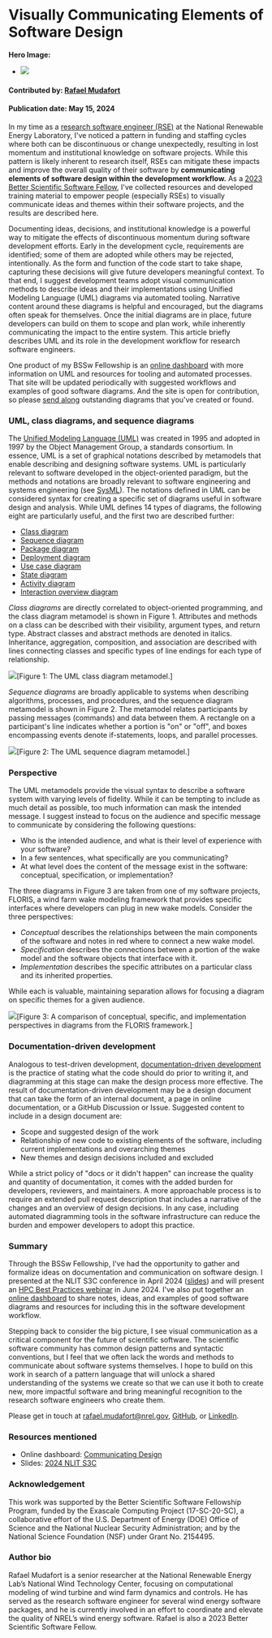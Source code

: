 # Visually Communicating Elements of Software Design

**Hero Image:**

 - <img src='../../images/hero-design.png' />

#### Contributed by: [Rafael Mudafort](https://github.com/rafmudaf)

#### Publication date: May 15, 2024

In my time as a [research software engineer (RSE)](https://society-rse.org/about/) at the National Renewable Energy Laboratory,
I've noticed a pattern in funding and staffing cycles where both can be discontinuous or change unexpectedly, resulting in lost momentum and institutional knowledge on software projects.
While this pattern is likely inherent to research itself, RSEs can mitigate these impacts and improve the overall quality of their software by **communicating elements of software design within the development workflow.**
As a [2023 Better Scientific Software Fellow](https://bssw.io/fellows/rafael-mudafort), I've collected resources and developed training material to empower people (especially RSEs) to visually communicate ideas and themes within their software projects, and the results are described here.

Documenting ideas, decisions, and institutional knowledge is a powerful way to mitigate the effects of discontinuous momentum during software development efforts.
Early in the development cycle, requirements are identified; some of them are adopted while others may be rejected, intentionally.
As the form and function of the code start to take shape, capturing these decisions will give future developers meaningful context.
To that end, I suggest development teams adopt visual communication methods to describe ideas and their implementations using Unified Modeling Language (UML) diagrams via automated tooling.
Narrative content around these diagrams is helpful and encouraged, but the diagrams often speak for themselves.
Once the initial diagrams are in place, future developers can build on them to scope and plan work, while inherently communicating the impact to the entire system.
This article briefly describes UML and its role in the development workflow for research software engineers.

One product of my BSSw Fellowship is an [online dashboard](https://rafmudaf.github.io/communicating-design/intro.html)
with more information on UML and resources for tooling and automated processes.
That site will be updated periodically with suggested workflows and examples of good software diagrams.
And the site is open for contribution, so please [send along](https://github.com/rafmudaf/communicating-design/pulls)
outstanding diagrams that you've created or found.

### UML, class diagrams, and sequence diagrams

The [Unified Modeling Language (UML)](https://en.wikipedia.org/wiki/Unified_Modeling_Language) was created in 1995 and adopted in 1997 by the Object Management Group, a standards consortium.
In essence, UML is a set of graphical notations described by metamodels that enable describing and designing software systems.
UML is particularly relevant to software developed in the object-oriented paradigm, but the methods and notations are broadly relevant to software engineering and systems engineering (see [SysML](https://sysml.org)).
The notations defined in UML can be considered syntax for creating a specific set of diagrams useful in software design and analysis.
While UML defines 14 types of diagrams, the following eight are particularly useful, and the first two are described further:
- [Class diagram](https://en.wikipedia.org/wiki/Class_diagram)
- [Sequence diagram](https://en.wikipedia.org/wiki/Sequence_diagram)
- [Package diagram](https://en.wikipedia.org/wiki/Package_diagram)
- [Deployment diagram](https://en.wikipedia.org/wiki/Deployment_diagram)
- [Use case diagram](https://en.wikipedia.org/wiki/Use_case_diagram)
- [State diagram](https://en.wikipedia.org/wiki/State_diagram)
- [Activity diagram](https://en.wikipedia.org/wiki/Activity_diagram)
- [Interaction overview diagram](https://en.wikipedia.org/wiki/Interaction_overview_diagram)

*Class diagrams* are directly correlated to object-oriented programming, and the class diagram metamodel is shown in Figure 1.
Attributes and methods on a class can be described with their visibility, argument types, and return type.
Abstract classes and abstract methods are denoted in italics.
Inheritance, aggregation, composition, and association are described with lines connecting classes and specific types of line endings for each type of relationship.

<img src='../../images/Blog_2024_class_metamodel.png' class='page lightbox'/>[Figure 1: The UML class diagram metamodel.]

*Sequence diagrams* are broadly applicable to systems when describing algorithms, processes, and procedures, and the sequence diagram metamodel is shown in Figure 2.
The metamodel relates participants by passing messages (commands) and data between them.
A rectangle on a participant's line indicates whether a portion is "on" or "off", and boxes encompassing events denote if-statements, loops, and parallel processes.

<img src='../../images/Blog_2024_sequence_metamodel.png' class='page lightbox'/>[Figure 2: The UML sequence diagram metamodel.]

### Perspective

The UML metamodels provide the visual syntax to describe a software system with varying levels of fidelity.
While it can be tempting to include as much detail as possible, too much information can mask the intended message.
I suggest instead to focus on the audience and specific message to communicate by considering the following questions:

- Who is the intended audience, and what is their level of experience with your software?
- In a few sentences, what specifically are you communicating?
- At what level does the content of the message exist in the software: conceptual, specification, or implementation?

The three diagrams in Figure 3 are taken from one of my software projects, FLORIS, a wind farm wake modeling framework that provides specific interfaces where developers can plug in new wake models.
Consider the three perspectives:

- *Conceptual* describes the relationships between the main components of the software and notes in red where to connect a new wake model.
- *Specification* describes the connections between a portion of the wake model and the software objects that interface with it.
- *Implementation* describes the specific attributes on a particular class and its inherited properties.

While each is valuable, maintaining separation allows for focusing a diagram on specific themes for a given audience.

<img src='../../images/Blog_2024_perspectives.png' class='page lightbox'/>[Figure 3: A comparison of conceptual, specific, and implementation perspectives in diagrams from the FLORIS framework.]

### Documentation-driven development

Analogous to test-driven development, [documentation-driven development](https://www.writethedocs.org/videos/portland/2019/lessons-learned-in-a-year-of-docs-driven-development-jessica-parsons/)
is the practice of stating what the code should do prior to writing it,
and diagramming at this stage can make the design process more effective.
The result of documentation-driven development may be a design document that can take the form
of an internal document, a page in online documentation, or a GitHub Discussion or Issue.
Suggested content to include in a design document are:

- Scope and suggested design of the work
- Relationship of new code to existing elements of the software, including current implementations and overarching themes
- New themes and design decisions included and excluded

While a strict policy of "docs or it didn't happen" can increase the quality and quantity of documentation, it comes with the added burden for developers, reviewers, and maintainers.
A more approachable process is to require an extended pull request description that includes a narrative of the changes and an overview of design decisions.
In any case, including automated diagramming tools in the software infrastructure can reduce the burden
and empower developers to adopt this practice.

### Summary

Through the BSSw Fellowship, I've had the opportunity to gather and formalize ideas on documentation and communication on software design.
I presented at the NLIT S3C conference in April 2024 ([slides](https://rafmudaf.github.io/communicating-design/_downloads/67486fd27e6ced8dd8672408a18de874/nlit_s3c.pdf))
and will present an [HPC Best Practices webinar](https://ideas-productivity.org/events/hpcbp-084-communicatingdesign) in June 2024.
I've also put together an [online dashboard](https://rafmudaf.github.io/communicating-design/intro.html)
to share notes, ideas, and examples of good software diagrams and resources for including this in the software development workflow.

Stepping back to consider the big picture, I see visual communication as a critical component for the future of scientific software.
The scientific software community has common design patterns and syntactic conventions, but I feel that we often lack the words and methods to communicate about software systems themselves.
I hope to build on this work in search of a pattern language that will unlock a shared understanding of the systems we create so that we can use it both to create new, more impactful software and bring meaningful recognition to the research software engineers who create them.

Please get in touch at rafael.mudafort@nrel.gov, [GitHub](https://github.com/rafmudaf), or [LinkedIn](https://www.linkedin.com/in/rafmudaf/).

### Resources mentioned

- Online dashboard: [Communicating Design](https://rafmudaf.github.io/communicating-design/intro.html)
- Slides: [2024 NLIT S3C](https://rafmudaf.github.io/communicating-design/_downloads/67486fd27e6ced8dd8672408a18de874/nlit_s3c.pdf)

### Acknowledgement

This work was supported by the Better Scientific Software Fellowship Program, funded by the Exascale Computing Project (17-SC-20-SC), a collaborative effort of the U.S. Department of Energy (DOE) Office of Science and the National Nuclear Security Administration; and by the National Science Foundation (NSF) under Grant No. 2154495.

### Author bio

Rafael Mudafort is a senior researcher at the National Renewable Energy Lab’s National Wind Technology Center,
focusing on computational modeling of wind turbine and wind farm dynamics and controls.
He has served as the research software engineer for several wind energy software packages,
and he is currently involved in an effort to coordinate and elevate the quality of NREL’s wind energy software.
Rafael is also a 2023 Better Scientific Software Fellow.

<!---
Publish: yes
Track: experience
Topics: documentation, design
--->
